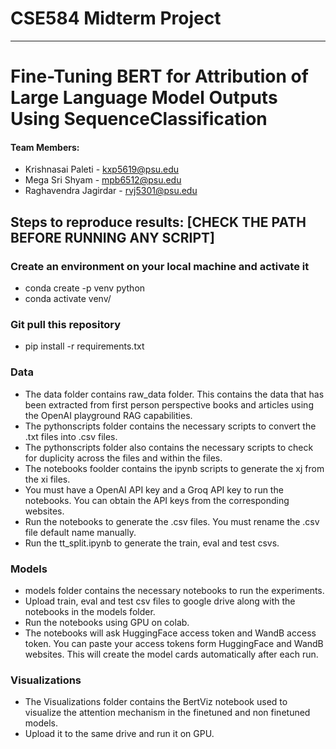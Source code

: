 # CSE584 Midterm Project
----------------------------------------------------------------------------------------------
# Fine-Tuning BERT for Attribution of Large Language Model Outputs Using SequenceClassification
 
#### Team Members:
- Krishnasai Paleti - kxp5619@psu.edu
- Mega Sri Shyam - mpb6512@psu.edu
- Raghavendra Jagirdar - rvj5301@psu.edu

## Steps to reproduce results: [CHECK THE PATH BEFORE RUNNING ANY SCRIPT]

### Create an environment on your local machine and activate it
- conda create -p venv python
- conda activate venv/

### Git pull this repository
- pip install -r requirements.txt



### Data

- The data folder contains raw_data folder. This contains the data that has been extracted from first person perspective books and articles using the OpenAI playground RAG capabilities.
- The pythonscripts folder contains the necessary scripts to convert the .txt files into .csv files.
- The pythonscripts folder also contains the necessary scripts to check for duplicity across the files and within the files.
- The notebooks foolder contains the ipynb scripts to generate the xj from the xi files.
- You must have a OpenAI API key and a Groq API key to run the notebooks. You can obtain the API keys from the corresponding websites.
- Run the notebooks to generate the .csv files. You must rename the .csv file default name manually.
- Run the tt_split.ipynb to generate the train, eval and test csvs.


### Models

- models folder contains the necessary notebooks to run the experiments.
- Upload train, eval and test csv files to google drive along with the notebooks in the models folder.
- Run the notebooks using GPU on colab. 
- The notebooks will ask HuggingFace access token and WandB access token. You can paste your access tokens form HuggingFace and WandB websites. This will create the model cards automatically after each run.


### Visualizations

- The Visualizations folder contains the BertViz notebook used to visualize the attention mechanism in the finetuned and non finetuned models.
- Upload it to the same drive and run it on GPU.

